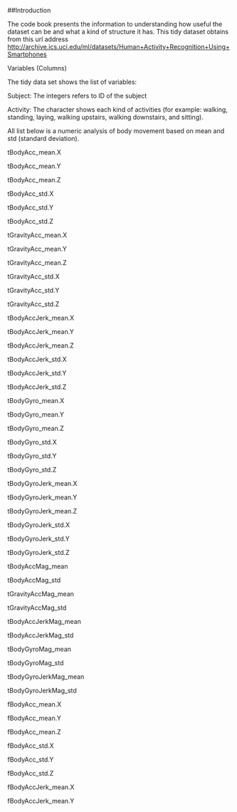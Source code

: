 ##Introduction

The code book presents the information to understanding how useful the dataset can be and what a kind of structure 
it has. This tidy dataset obtains from this url address http://archive.ics.uci.edu/ml/datasets/Human+Activity+Recognition+Using+Smartphones

Variables (Columns)

The tidy data set shows the list of variables:


Subject: The integers refers to ID of the subject

Activity: The character shows each kind of activities (for example: walking, standing, laying, walking upstairs, walking downstairs, and sitting).

All list below is a numeric analysis of body movement based on mean and std (standard deviation).

tBodyAcc_mean.X

tBodyAcc_mean.Y	

tBodyAcc_mean.Z

tBodyAcc_std.X

tBodyAcc_std.Y

tBodyAcc_std.Z

tGravityAcc_mean.X

tGravityAcc_mean.Y

tGravityAcc_mean.Z	

tGravityAcc_std.X	

tGravityAcc_std.Y	

tGravityAcc_std.Z	

tBodyAccJerk_mean.X	

tBodyAccJerk_mean.Y	

tBodyAccJerk_mean.Z	

tBodyAccJerk_std.X	

tBodyAccJerk_std.Y	

tBodyAccJerk_std.Z	

tBodyGyro_mean.X	

tBodyGyro_mean.Y	

tBodyGyro_mean.Z	

tBodyGyro_std.X	

tBodyGyro_std.Y	

tBodyGyro_std.Z	

tBodyGyroJerk_mean.X	

tBodyGyroJerk_mean.Y	

tBodyGyroJerk_mean.Z	

tBodyGyroJerk_std.X	

tBodyGyroJerk_std.Y	

tBodyGyroJerk_std.Z	

tBodyAccMag_mean	

tBodyAccMag_std	

tGravityAccMag_mean	

tGravityAccMag_std	

tBodyAccJerkMag_mean	

tBodyAccJerkMag_std	

tBodyGyroMag_mean	

tBodyGyroMag_std	

tBodyGyroJerkMag_mean	

tBodyGyroJerkMag_std	

fBodyAcc_mean.X	

fBodyAcc_mean.Y	

fBodyAcc_mean.Z	

fBodyAcc_std.X	

fBodyAcc_std.Y	

fBodyAcc_std.Z	

fBodyAccJerk_mean.X	

fBodyAccJerk_mean.Y

